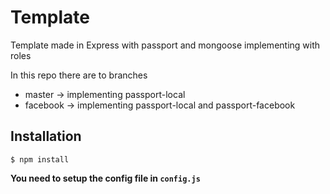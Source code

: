 # Template

Template made in Express with passport and mongoose implementing with roles

In this repo there are to branches

- master -> implementing passport-local
- facebook -> implementing passport-local and passport-facebook


## Installation

```
$ npm install
```

__You need to setup the config file in `config.js`__